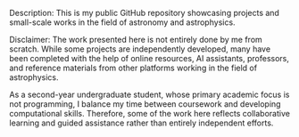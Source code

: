 Description:
This is my public GitHub repository showcasing projects and small-scale works in the field of astronomy and astrophysics.

Disclaimer:
The work presented here is not entirely done by me from scratch. While some projects are independently developed, many have been completed with the help of online resources, AI assistants, professors, and reference materials from other platforms working in the field of astrophysics.

As a second-year undergraduate student, whose primary academic focus is not programming, I balance my time between coursework and developing computational skills. Therefore, some of the work here reflects collaborative learning and guided assistance rather than entirely independent efforts.
